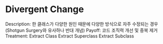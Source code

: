# Divergent Change

Description: 한 클래스가 다양한 원인 때문에 다양한 방식으로 자주 수정되는 경우
(Shotgun Surgery와 유사하나 반대 개념)
Payoff: 코드 조직력 개선 및 중복 제거
Treatment: Extract Class
Extract Superclass
Extract Subclass